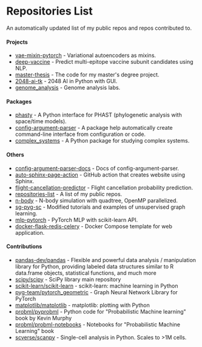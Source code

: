# Repositories List
An automatically updated list of my public repos and repos contributed to.

#### Projects
- [vae-mixin-pytorch](https://yuanx749.github.io/vae-mixin-pytorch/) - Variational autoencoders as mixins.
- [deep-vaccine](https://yuanx749.github.io/deep-vaccine/) - Predict multi-epitope vaccine subunit candidates using NLP.
- [master-thesis](https://yuanx749.github.io/master-thesis/) - The code for my master's degree project.
- [2048-ai-tk](https://yuanx749.github.io/2048-ai-tk/) - 2048 AI in Python with GUI.
- [genome_analysis](https://yuanx749.github.io/genome_analysis/) - Genome analysis labs.

#### Packages
* [phasty](https://yuanx749.github.io/phasty/) - A Python interface for PHAST (phylogenetic analysis with space/time models).
* [config-argument-parser](http://config-argument-parser.readthedocs.io/) - A package help automatically create command-line interface from configuration or code.
* [complex_systems](https://yuanx749.github.io/complex_systems/) - A Python package for studying complex systems.

#### Others
+ [config-argument-parser-docs](https://github.com/yuanx749/config-argument-parser-docs) - Docs of config-argument-parser.
+ [auto-sphinx-page-action](https://github.com/yuanx749/auto-sphinx-page-action) - GitHub action that creates website using Sphinx.
+ [flight-cancellation-predictor](https://github.com/yuanx749/flight-cancellation-predictor) - Flight cancellation probability prediction.
+ [repositories-list](https://github.com/yuanx749/repositories-list) - A list of my public repos.
+ [n-body](https://github.com/yuanx749/n-body) - N-body simulation with quadtree, OpenMP parallelized.
+ [sg-pyg-sc](https://github.com/yuanx749/sg-pyg-sc) - Modified tutorials and examples of unsupervised graph learning.
+ [mlp-pytorch](https://github.com/yuanx749/mlp-pytorch) - PyTorch MLP with scikit-learn API.
+ [docker-flask-redis-celery](https://github.com/yuanx749/docker-flask-redis-celery) - Docker Compose template for web application.

#### Contributions
- [pandas-dev/pandas](https://github.com/pandas-dev/pandas) - Flexible and powerful data analysis / manipulation library for Python, providing labeled data structures similar to R data.frame objects, statistical functions, and much more
- [scipy/scipy](https://github.com/scipy/scipy) - SciPy library main repository
- [scikit-learn/scikit-learn](https://github.com/scikit-learn/scikit-learn) - scikit-learn: machine learning in Python
- [pyg-team/pytorch_geometric](https://github.com/pyg-team/pytorch_geometric) - Graph Neural Network Library for PyTorch
- [matplotlib/matplotlib](https://github.com/matplotlib/matplotlib) - matplotlib: plotting with Python
- [probml/pyprobml](https://github.com/probml/pyprobml) - Python code for "Probabilistic Machine learning" book by Kevin Murphy
- [probml/probml-notebooks](https://github.com/probml/probml-notebooks) - Notebooks for "Probabilistic Machine Learning" book
- [scverse/scanpy](https://github.com/scverse/scanpy) - Single-cell analysis in Python. Scales to >1M cells.
